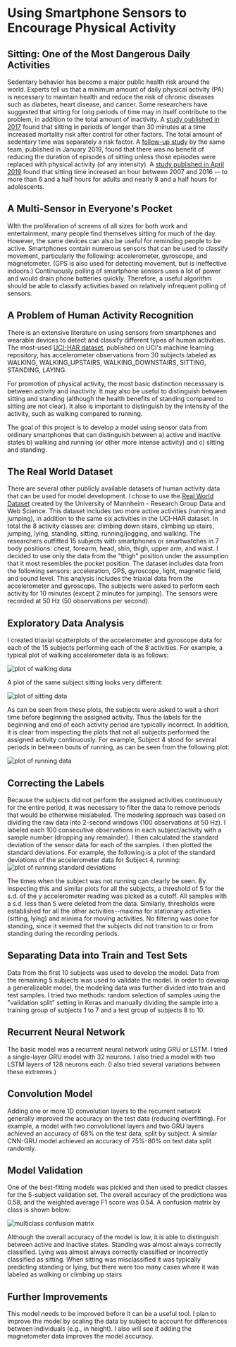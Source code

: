 # Using Smartphone Sensors to Encourage Physical Activity


## Sitting: One of the Most Dangerous Daily Activities

Sedentary behavior has become a major public health risk around the world. Experts tell us that a minimum amount of daily physical activity (PA) is necessary to maintain health and reduce the risk of chronic diseases such as diabetes, heart disease, and cancer. Some researchers have suggested that sitting for long periods of time may in itself contribute to the problem, in addition to the total amount of inactivity. A [study published in 2017](https://mfprac.com/web2018/07literature/literature/Misc/SedentaryMortality_Diaz.pdf) found that sitting in periods of longer than 30 minutes at a time increased mortality risk after control for other factors. The total amount of sedentary time was separately a risk factor. A [follow-up study](https://academic.oup.com/aje/article-abstract/188/3/537/5245876) by the same team, published in January 2019, found that there was no benefit of reducing the duration of episodes of sitting unless those episodes were replaced with physical activity (of any intensity). A [study published in April 2019](https://jamanetwork.com/journals/jama/article-abstract/2731178) found that sitting time increased an hour between 2007 and 2016 -- to more than 6 and a half hours for adults and nearly 8 and a half hours for adolescents. 

## A Multi-Sensor in Everyone's Pocket

WIth the proliferation of screens of all sizes for both work and entertainment, many people find themselves sitting for much of the day. However, the same devices can also be useful for reminding people to be active. Smartphones contain numerous sensors that can be used to classify movement, particularly the following: accelerometer, gyroscope, and magnetometer. (GPS is also used for detecting movement, but is ineffective indoors.)
Continuously polling of smartphone sensors uses a lot of power and would drain phone batteries quickly. Therefore, a useful algorithm should be able to classify activities based on relatively infrequent polling of sensors.

## A Problem of Human Activity Recognition
There is an extensive literature on using sensors from smartphones and wearable devices to detect and classify different types of human activities. The most-used [UCI-HAR dataset](https://archive.ics.uci.edu/ml/datasets/human+activity+recognition+using+smartphones), published on UCI's machine learning repository, has accelerometer observations from 30 subjects labeled as WALKING, WALKING_UPSTAIRS, WALKING_DOWNSTAIRS, SITTING, STANDING, LAYING.

For promotion of physical activity, the most basic distinction necesssary is between activity and inactivity. It may also be useful to distinguish between sitting and standing (although the health benefits of standing compared to sitting are not clear). It also is important to distinguish by the intensity of the activity, such as walking compared to running.

The goal of this project is to develop a model using sensor data from ordinary smartphones that can distinguish between a) active and inactive states b) walking and running (or other more intense activity) and c) sitting and standing.

## The Real World Dataset
There are several other publicly available datasets of human activity data that can be used for model development. I chose to use the [Real World Dataset](https://sensor.informatik.uni-mannheim.de/#dataset_realworld) created by the University of Mannheim - Research Group Data and Web Science. This dataset includes two more active activities (running and jumping), in addition to the same six activities in the UCI-HAR dataset. In total the 8 activity classes are: climbing down stairs, climbing up stairs, jumping, lying, standing, sitting, running/jogging, and walking. The researchers outfitted 15 subjects with smartphones or smartwatches in 7 body positions: chest, forearm, head, shin, thigh, upper arm, and waist. I decided to use only the data from the "thigh" position under the assumption that it most resembles the pocket position. The dataset includes data from the following sensors: acceleration, GPS, gyroscope, light, magnetic field, and sound level. This analysis includes the triaxial data from the accelerometer and gyroscope. The subjects were asked to perform each activity for 10 minutes (except 2 minutes for jumping). The sensors were recorded at 50 Hz (50 observations per second).

## Exploratory Data Analysis

I created triaxial scatterplots of the accelerometer and gyroscope data for each of the 15 subjects performing each of the 8 activities. For example, a typical plot of walking accelerometer data is as follows:

![plot of walking data](./images/WalkingAcc1.png)

A plot of the same subject sitting looks very different:

![plot of sitting data](./images/SIttingAcc1.png)

As can be seen from these plots, the subjects were asked to wait a short time before beginning the assigned activity. Thus the labels for the beginning and end of each activity period are typically incorrect. In addition, it is clear from inspecting the plots that not all subjects performed the assigned activity continuously. For example, Subject 4 stood for several periods in between bouts of running, as can be seen from the following plot:

![plot of running data](./images/RunningAcc4.png)

## Correcting the Labels
Because the subjects did not perform the assigned activities continuously for the entire period, it was necessary to filter the data to remove periods that would be otherwise mislabeled. The modeling approach was based on dividing the raw data into 2-second windows (100 observations at 50 Hz). I labeled each 100 consecutive observations in each subject/activity with a sample number (dropping any remainder). I then calculated the standard deviation of the sensor data for each of the samples. I then plotted the standard deviations. For example, the following is a plot of the standard deviations of the accelerometer data for Subject 4, running:
![plot of running standard deviations](./images/SD_RunningAcc4.png)

The times when the subject was not running can clearly be seen. By inspecting this and similar plots for all the subjects, a threshold of 5 for the s.d. of the y accelerometer reading was picked as a cutoff. All samples with a s.d. less than 5 were deleted from the data. Similarly, thresholds were established for all the other activities--maxima for stationary activities (sitting, lying) and minima for moving activities. No filtering was done for standing, since it seemed that the subjects did not transition to or from standing during the recording periods.

## Separating Data into Train and Test Sets
Data from the first 10 subjects was used to develop the model. Data from the remaining 5 subjects was used to validate the model. In order to develop a generalizable model, the modeling data was further divided into train and test samples. I tried two methods: random selection of samples using the "validation split" setting in Keras and manually dividing the sample into a training group of subjects 1 to 7 and a test group of subjects 8 to 10. 

## Recurrent Neural Network
The basic model was a recurrent neural network using GRU or LSTM. I tried a single-layer GRU model with 32 neurons. I also tried a model with two LSTM layers of 128 neurons each. (I also tried several variations between these extremes.)

## Convolution Model
Adding one or more 1D convolution layers to the recurrent network generally improved the accuracy on the test data (reducing overfitting). For example, a model with two convolutional layers and two GRU layers achieved an accuracy of 68% on the test data, split by subject. A similar CNN-GRU model achieved an accuracy of 75%-80% on test data split randomly.

## Model Validation
One of the best-fitting models was pickled and then used to predict classes for the 5-subject validation set. The overall accuracy of the predictions was 0.58, and the weighted average F1 score was 0.54. A confusion matrix by class is shown below:

![multiclass confusion matrix](./images/multiclassCM_validation.png)

Although the overall accuracy of the model is low, it is able to distinguish between active and inactive states. Standing was almost always correctly classified. Lying was almost always correctly classified or incorrectly classified as sitting. When sitting was misclassified it was typically predicting standing or lying, but there were too many cases where it was labeled as walking or climbing up stairs

## Further Improvements
This model needs to be improved before it can be a useful tool. I plan to improve the model by scaling the data by subject to account for differences between individuals (e.g., in height). I also will see if adding the magnetometer data improves the model accuracy.
